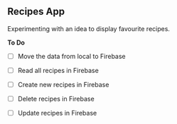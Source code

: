 ## Recipes App

Experimenting with an idea to display favourite recipes.

**To Do**
- [ ] Move the data from local to Firebase
- [ ] Read all recipes in Firebase
- [ ] Create new recipes in Firebase
- [ ] Delete recipes in Firebase
- [ ] Update recipes in Firebase

